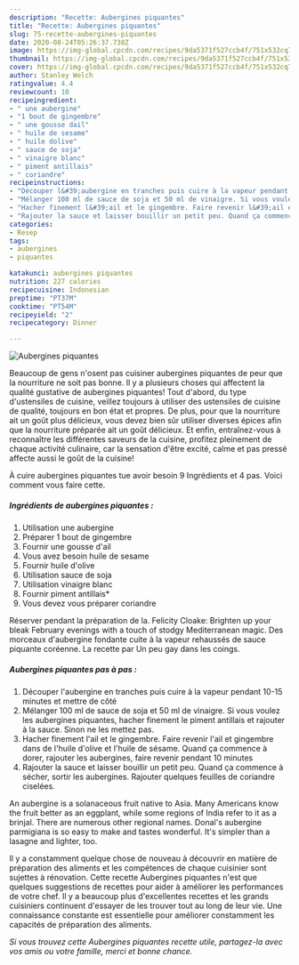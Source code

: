 ```yaml
---
description: "Recette: Aubergines piquantes"
title: "Recette: Aubergines piquantes"
slug: 75-recette-aubergines-piquantes
date: 2020-08-24T05:26:37.738Z
image: https://img-global.cpcdn.com/recipes/9da5371f527ccb4f/751x532cq70/aubergines-piquantes-photo-principale-de-la-recette.jpg
thumbnail: https://img-global.cpcdn.com/recipes/9da5371f527ccb4f/751x532cq70/aubergines-piquantes-photo-principale-de-la-recette.jpg
cover: https://img-global.cpcdn.com/recipes/9da5371f527ccb4f/751x532cq70/aubergines-piquantes-photo-principale-de-la-recette.jpg
author: Stanley Welch
ratingvalue: 4.4
reviewcount: 10
recipeingredient:
- " une aubergine"
- "1 bout de gingembre"
- " une gousse dail"
- " huile de sesame"
- " huile dolive"
- " sauce de soja"
- " vinaigre blanc"
- " piment antillais"
- " coriandre"
recipeinstructions:
- "Découper l&#39;aubergine en tranches puis cuire à la vapeur pendant 10-15 minutes et mettre de côté"
- "Mélanger 100 ml de sauce de soja et 50 ml de vinaigre. Si vous voulez les aubergines piquantes, hacher finement le piment antillais et rajouter à la sauce. Sinon ne les mettez pas."
- "Hacher finement l&#39;ail et le gingembre. Faire revenir l&#39;ail et gingembre dans de l&#39;huile d&#39;olive et l&#39;huile de sésame. Quand ça commence à dorer, rajouter les aubergines, faire revenir pendant 10 minutes"
- "Rajouter la sauce et laisser bouillir un petit peu. Quand ça commence à sécher, sortir les aubergines. Rajouter quelques feuilles de coriandre ciselées."
categories:
- Resep
tags:
- aubergines
- piquantes

katakunci: aubergines piquantes 
nutrition: 227 calories
recipecuisine: Indonesian
preptime: "PT37M"
cooktime: "PT54M"
recipeyield: "2"
recipecategory: Dinner

---
```



![Aubergines piquantes](https://img-global.cpcdn.com/recipes/9da5371f527ccb4f/751x532cq70/aubergines-piquantes-photo-principale-de-la-recette.jpg)

Beaucoup de gens n'osent pas cuisiner aubergines piquantes de peur que la nourriture ne soit pas bonne. Il y a plusieurs choses qui affectent la qualité gustative de aubergines piquantes! Tout d'abord, du type d'ustensiles de cuisine, veillez toujours à utiliser des ustensiles de cuisine de qualité, toujours en bon état et propres. De plus, pour que la nourriture ait un goût plus délicieux, vous devez bien sûr utiliser diverses épices afin que la nourriture préparée ait un goût délicieux. Et enfin, entraînez-vous à reconnaître les différentes saveurs de la cuisine, profitez pleinement de chaque activité culinaire, car la sensation d'être excité, calme et pas pressé affecte aussi le goût de la cuisine!

<!--inarticleads1-->

À cuire aubergines piquantes tue avoir besoin 9 Ingrédients et 4 pas. Voici comment vous faire cette.

##### Ingrédients de aubergines piquantes :

1. Utilisation  une aubergine
1. Préparer 1 bout de gingembre
1. Fournir  une gousse d&#39;ail
1. Vous avez besoin  huile de sesame
1. Fournir  huile d&#39;olive
1. Utilisation  sauce de soja
1. Utilisation  vinaigre blanc
1. Fournir  piment antillais*
1. Vous devez vous préparer  coriandre


Réserver pendant la préparation de la. Felicity Cloake: Brighten up your bleak February evenings with a touch of stodgy Mediterranean magic. Des morceaux d&#39;aubergine fondante cuite à la vapeur rehaussés de sauce piquante coréenne. La recette par Un peu gay dans les coings. 

<!--inarticleads2-->

##### Aubergines piquantes pas à pas :

1. Découper l&#39;aubergine en tranches puis cuire à la vapeur pendant 10-15 minutes et mettre de côté
1. Mélanger 100 ml de sauce de soja et 50 ml de vinaigre. Si vous voulez les aubergines piquantes, hacher finement le piment antillais et rajouter à la sauce. Sinon ne les mettez pas.
1. Hacher finement l&#39;ail et le gingembre. Faire revenir l&#39;ail et gingembre dans de l&#39;huile d&#39;olive et l&#39;huile de sésame. Quand ça commence à dorer, rajouter les aubergines, faire revenir pendant 10 minutes
1. Rajouter la sauce et laisser bouillir un petit peu. Quand ça commence à sécher, sortir les aubergines. Rajouter quelques feuilles de coriandre ciselées.


An aubergine is a solanaceous fruit native to Asia. Many Americans know the fruit better as an eggplant, while some regions of India refer to it as a brinjal. There are numerous other regional names. Donal&#39;s aubergine parmigiana is so easy to make and tastes wonderful. It&#39;s simpler than a lasagne and lighter, too. 

<!--inarticleads1-->

<p>
Il y a constamment quelque chose de nouveau à découvrir en matière de préparation des aliments et les compétences de chaque cuisinier sont sujettes à rénovation. Cette recette Aubergines piquantes n'est que quelques suggestions de recettes pour aider à améliorer les performances de votre chef. Il y a beaucoup plus d'excellentes recettes et les grands cuisiniers continuent d'essayer de les trouver tout au long de leur vie. Une connaissance constante est essentielle pour améliorer constamment les capacités de préparation des aliments.
</p>

<p>
<i>Si vous trouvez cette Aubergines piquantes recette utile, partagez-la avec vos amis ou votre famille, merci et bonne chance.</i>
</p>
